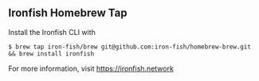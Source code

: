 Ironfish Homebrew Tap
-------------------

Install the Ironfish CLI with

    $ brew tap iron-fish/brew git@github.com:iron-fish/homebrew-brew.git && brew install ironfish

For more information, visit https://ironfish.network
